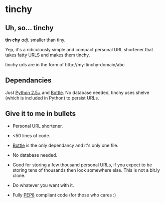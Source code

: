 tinchy
======

Uh, so... tinchy
----------------

**tin·chy** _adj._ smaller than tiny.

Yep, it's a ridiculously simple and compact personal URL shortener that takes fatty URLS and makes them tinchy.

tinchy urls are in the form of http://my-tinchy-domain/abc

Dependancies
------------

Just [Python 2.5+][py] and [Bottle][bottle]. No database needed, tinchy uses shelve (which is included in Python) to persist URLs.

Give it to me in bullets
------------------------

* Personal URL shortener.
* <50 lines of code.
* [Bottle][bottle] is the only dependancy and it's only one file.
* No database needed.
* Good for storing a few thousand personal URLs, if you expect to be storing tens of thousands then look somewhere else. This is not a bit.ly clone.
* Do whatever you want with it.
* Fully [PEP8][pep8] compliant code (for those who cares :)

  [py]: http://python.org/
  [bottle]: http://bottlepy.org/
  [pep8]: http://www.python.org/dev/peps/pep-0008/
